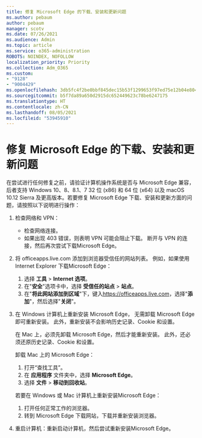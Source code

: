 ```yaml
---
title: 修复 Microsoft Edge 的下载、安装和更新问题
ms.author: pebaum
author: pebaum
manager: scotv
ms.date: 07/26/2021
ms.audience: Admin
ms.topic: article
ms.service: o365-administration
ROBOTS: NOINDEX, NOFOLLOW
localization_priority: Priority
ms.collection: Adm_O365
ms.custom:
- "9128"
- "9004429"
ms.openlocfilehash: 3db5fc4f2be0bbf845dec15b53f1299653f97ed75e12b04e8041de5982f5a74a
ms.sourcegitcommit: b5f7da89a650d2915dc652449623c78be6247175
ms.translationtype: HT
ms.contentlocale: zh-CN
ms.lasthandoff: 08/05/2021
ms.locfileid: "53945910"
---
```

# <a name="fix-problems-with-the-download-installation-and-update-of-microsoft-edge"></a>修复 Microsoft Edge 的下载、安装和更新问题

在尝试进行任何修复之前，请验证计算机操作系统是否与 Microsoft Edge 兼容，后者支持 Windows 10、8、8.1、7 32 位 (x86) 和 64 位 (x64) 以及 macOS 10.12 Sierra 及更高版本。若要修复 Microsoft Edge 下载、安装和更新方面的问题，请按照以下说明进行操作：

1. 检查网络和 VPN：
    - 检查网络连接。
    - 如果出现 403 错误，则表明 VPN 可能会阻止下载。 断开与 VPN 的连接，然后再次尝试下载Microsoft Edge。
1. 将 officeapps.live.com 添加到浏览器受信任的网站列表。
    例如，如果使用 Internet Explorer 下载Microsoft Edge：
    1. 选择 **工具** > **Internet 选项**。
    2. 在"**安全**"选项卡中，选择 **受信任的站点** > **站点**。
    3. 在"**将此网站添加到区域**"下，键入<https://officeapps.live.com>，选择"**添加**"，然后选择"**关闭**"。
1. 在 Windows 计算机上重新安装 Microsoft Edge， 无需卸载 Microsoft Edge 即可重新安装。 此外，重新安装不会影响历史记录、Cookie 和设置。

    在 Mac 上，必须先卸载 Microsoft Edge，然后才能重新安装。 此外，还必须还原历史记录、Cookie 和设置。

    卸载 Mac 上的 Microsoft Edge：
    1. 打开“查找工具”。
    2. 在 **应用程序** 文件夹中，选择 **Microsoft Edge**。
    3. 选择 **文件** > **移动到回收站**。

    若要在 Windows 或 Mac 计算机上重新安装Microsoft Edge：
    1. 打开任何正常工作的浏览器。
    2. 转到 Microsoft Edge 下载网站，下载并重新安装浏览器。
1. 重启计算机：重新启动计算机，然后尝试重新安装Microsoft Edge。

